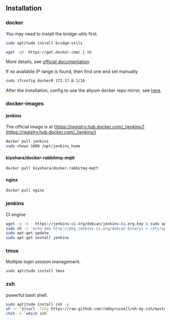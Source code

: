 ## Installation

### docker

You may need to install the bridge-utils first.
```sh
sudo aptitude install bridge-utils
```

```sh
wget -qO- https://get.docker.com/ | sh
```
More details, see [official documentation](https://docs.docker.com/installation/ubuntulinux/)

If no available IP range is found, then find one and set manually
```sh
sudo ifconfig docker0 172.17.0.1/16
```

After the installation, config to use the aliyum docker repo mirror, see [here](http://help.aliyun.com/knowledge_detail.htm?knowledgeId=5974865).


### docker-images
#### jenkins
The official image is at [https://registry.hub.docker.com/_/jenkins/](https://registry.hub.docker.com/_/jenkins/)
```sh
docker pull jenkins
sudo chown 1000 /opt/jenkins_home
```

#### kiyohara/docker-rabbitmq-mqtt
```sh
docker pull kiyohara/docker-rabbitmq-mqtt
```

#### nginx
```sh
docker pull nginx
```

### jenkins
CI engine
```sh
wget -q -O - https://jenkins-ci.org/debian/jenkins-ci.org.key | sudo apt-key add -
sudo sh -c 'echo deb http://pkg.jenkins-ci.org/debian binary/ > /etc/apt/sources.list.d/jenkins.list'
sudo apt-get update
sudo apt-get install jenkins
```

### tmux
Multiple login session management.

```sh
sudo aptitude install tmux
```

### zsh
powerful bash shell.
```sh
sudo aptitude install zsh -y
sh -c "$(curl -fsSL https://raw.github.com/robbyrussell/oh-my-zsh/master/tools/install.sh)"
chsh -s `which zsh`
```
